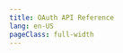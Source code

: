 ```yaml
---
title: OAuth API Reference
lang: en-US
pageClass: full-width
---
```


<ClientOnly><ApiDocWrapper src="api/oauth/oauth.yaml"></ApiDocWrapper></ClientOnly>
